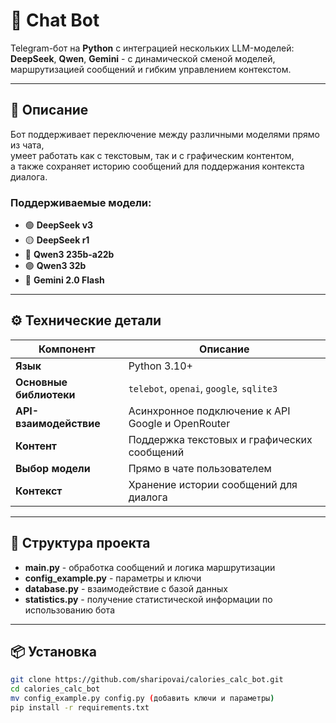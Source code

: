 # 🤖 Chat Bot

Telegram-бот на **Python** с интеграцией нескольких LLM-моделей:  
**DeepSeek**, **Qwen**, **Gemini** - с динамической сменой моделей, маршрутизацией сообщений и гибким управлением контекстом.

---

## 🧠 Описание

Бот поддерживает переключение между различными моделями прямо из чата,  
умеет работать как с текстовым, так и с графическим контентом,  
а также сохраняет историю сообщений для поддержания контекста диалога.

### Поддерживаемые модели:
- 🟢 **DeepSeek v3**
- 🟡 **DeepSeek r1**
- 🔵 **Qwen3 235b-a22b**
- 🟣 **Qwen3 32b**
- 🔴 **Gemini 2.0 Flash**

---

## ⚙️ Технические детали

| Компонент | Описание |
|------------|-----------|
| **Язык** | Python 3.10+ |
| **Основные библиотеки** | `telebot`, `openai`, `google`, `sqlite3` |
| **API-взаимодействие** | Асинхронное подключение к API Google и OpenRouter |
| **Контент** | Поддержка текстовых и графических сообщений |
| **Выбор модели** | Прямо в чате пользователем |
| **Контекст** | Хранение истории сообщений для диалога |

---

## 📂 Структура проекта

- **main.py** - обработка сообщений и логика маршрутизации
- **config_example.py** - параметры и ключи
- **database.py** - взаимодействие с базой данных
- **statistics.py** - получение статистической информации по использованию бота

---

## 📦 Установка

```bash
git clone https://github.com/sharipovai/calories_calc_bot.git
cd calories_calc_bot
mv config_example.py config.py (добавить ключи и параметры)
pip install -r requirements.txt
